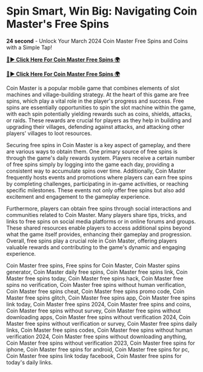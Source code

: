 # Spin Smart, Win Big: Navigating Coin Master's Free Spins

**24 second** - Unlock Your March 2024 Coin Master Free Spins and Coins with a Simple Tap!

[**🔴► Click Here For Coin Master Free Spins 🌍**](https://jimaddadel.github.io/Coin)

[**🔴► Click Here For Coin Master Free Spins 🌍**](https://jimaddadel.github.io/Coin)
 
Coin Master is a popular mobile game that combines elements of slot machines and village-building strategy. At the heart of this game are free spins, which play a vital role in the player's progress and success. Free spins are essentially opportunities to spin the slot machine within the game, with each spin potentially yielding rewards such as coins, shields, attacks, or raids. These rewards are crucial for players as they help in building and upgrading their villages, defending against attacks, and attacking other players' villages to loot resources.

Securing free spins in Coin Master is a key aspect of gameplay, and there are various ways to obtain them. One primary source of free spins is through the game's daily rewards system. Players receive a certain number of free spins simply by logging into the game each day, providing a consistent way to accumulate spins over time. Additionally, Coin Master frequently hosts events and promotions where players can earn free spins by completing challenges, participating in in-game activities, or reaching specific milestones. These events not only offer free spins but also add excitement and engagement to the gameplay experience.

Furthermore, players can obtain free spins through social interactions and communities related to Coin Master. Many players share tips, tricks, and links to free spins on social media platforms or in online forums and groups. These shared resources enable players to access additional spins beyond what the game itself provides, enhancing their gameplay and progression. Overall, free spins play a crucial role in Coin Master, offering players valuable rewards and contributing to the game's dynamic and engaging experience.

Coin Master free spins, Free spins for Coin Master, Coin Master spins generator, Coin Master daily free spins, Coin Master free spins link, Coin Master free spins today, Coin Master free spins hack, Coin Master free spins no verification, Coin Master free spins without human verification, Coin Master free spins cheat, Coin Master free spins promo code, Coin Master free spins glitch, Coin Master free spins app, Coin Master free spins link today, Coin Master free spins 2024, Coin Master free spins and coins, Coin Master free spins without survey, Coin Master free spins without downloading apps, Coin Master free spins without verification 2024, Coin Master free spins without verification or survey, Coin Master free spins daily links, Coin Master free spins codes, Coin Master free spins without human verification 2024, Coin Master free spins without downloading anything, Coin Master free spins without verification 2023, Coin Master free spins for iphone, Coin Master free spins for android, Coin Master free spins for pc, Coin Master free spins link today facebook, Coin Master free spins for today's daily links.
